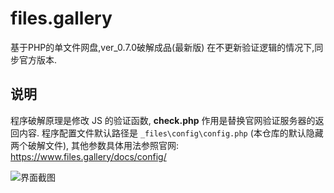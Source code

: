 # files.gallery

基于PHP的单文件网盘,ver_0.7.0破解成品(最新版)
在不更新验证逻辑的情况下,同步官方版本.

## 说明

程序破解原理是修改 JS 的验证函数, **check.php** 作用是替换官网验证服务器的返回内容.
程序配置文件默认路径是 `_files\config\config.php` (本仓库的默认隐藏两个破解文件), 其他参数具体用法参照官网: https://www.files.gallery/docs/config/

![界面截图](https://user-images.githubusercontent.com/80263760/201483231-205936be-ae52-41f0-8d97-c1edaa131cde.png)
